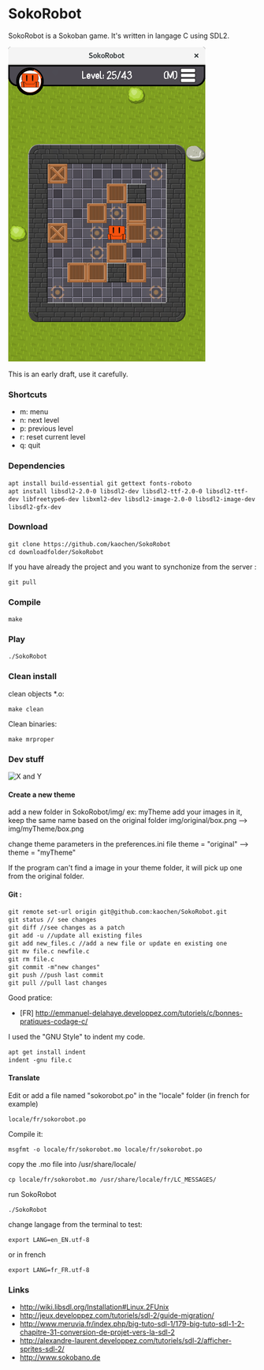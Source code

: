 # SokoRobot
SokoRobot is a Sokoban game. It's written in langage C using SDL2.

![SokoRobor_ScreenShot](./src/img/SokoRobot-ScreenShot.png)

This is an early draft, use it carefully.
### Shortcuts
* m: menu
* n: next level
* p: previous level
* r: reset current level
* q: quit

### Dependencies
```
apt install build-essential git gettext fonts-roboto
apt install libsdl2-2.0-0 libsdl2-dev libsdl2-ttf-2.0-0 libsdl2-ttf-dev libfreetype6-dev libxml2-dev libsdl2-image-2.0-0 libsdl2-image-dev libsdl2-gfx-dev

```

### Download
```
git clone https://github.com/kaochen/SokoRobot
cd downloadfolder/SokoRobot
```
If you have already the project and you want to synchonize from the server :
```
git pull
```

### Compile
```
make
```

### Play
```
./SokoRobot
```

### Clean install
clean objects *.o:
```
make clean
```
Clean binaries:
```
make mrproper
```

### Dev stuff

![X and Y](https://upload.wikimedia.org/wikipedia/commons/8/86/Rep%C3%A8re_SDL_Window.png)

#### Create a new theme

add a new folder in SokoRobot/img/ ex: myTheme
add your images in it, keep the same name based on the original folder
img/original/box.png --> img/myTheme/box.png

change theme parameters in the preferences.ini file
theme = "original" --> theme = "myTheme"

If the program can't find a image in your theme folder, it will pick up one from the original folder.


#### Git :
```
git remote set-url origin git@github.com:kaochen/SokoRobot.git
git status // see changes
git diff //see changes as a patch
git add -u //update all existing files
git add new_files.c //add a new file or update en existing one
git mv file.c newfile.c
git rm file.c
git commit -m"new changes"
git push //push last commit
git pull //pull last changes
```

Good pratice:
 * [FR] http://emmanuel-delahaye.developpez.com/tutoriels/c/bonnes-pratiques-codage-c/

I used the "GNU Style" to indent my code.
```
apt get install indent
indent -gnu file.c
```

#### Translate

Edit or add a file named "sokorobot.po" in the "locale" folder (in french for example)
```
locale/fr/sokorobot.po
```
Compile it:
```
msgfmt -o locale/fr/sokorobot.mo locale/fr/sokorobot.po
```
copy the .mo file into /usr/share/locale/
```
cp locale/fr/sokorobot.mo /usr/share/locale/fr/LC_MESSAGES/
```
run SokoRobot
```
./SokoRobot
```
change langage from the terminal to test:
```
export LANG=en_EN.utf-8
```
or in french
```
export LANG=fr_FR.utf-8
```
### Links
 * http://wiki.libsdl.org/Installation#Linux.2FUnix
 * http://jeux.developpez.com/tutoriels/sdl-2/guide-migration/
 * http://www.meruvia.fr/index.php/big-tuto-sdl-1/179-big-tuto-sdl-1-2-chapitre-31-conversion-de-projet-vers-la-sdl-2
 * http://alexandre-laurent.developpez.com/tutoriels/sdl-2/afficher-sprites-sdl-2/
 * http://www.sokobano.de

